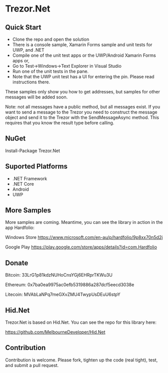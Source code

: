 # Trezor.Net

## Quick Start

- Clone the repo and open the solution
- There is a console sample, Xamarin Forms sample and unit tests for UWP, and .NET
- Compile one of the unit test apps or the UWP/Android Xamarin Forms apps or,
- Go to Test->Windows->Text Explorer in Visual Studio
- Run one of the unit tests in the pane.
- Note that the UWP unit test has a UI for entering the pin. Please read instructions there. 

These samples only show you how to get addresses, but samples for other messages will be added soon.

Note: not all messages have a public method, but all messages exist. If you want to send a message to the Trezor you need to construct the message object and send it to the Trezor with the SendMessageAsync method. This requires that you know the result type before calling.

## NuGet

Install-Package Trezor.Net

## Suported Platforms

- .NET Framework
- .NET Core
- Android
- UWP 

## More Samples

More samples are coming. Meantime, you can see the library in action in the app Hardfolio:

Windows Store
https://www.microsoft.com/en-au/p/hardfolio/9p8xx70n5d2j

Google Play
https://play.google.com/store/apps/details?id=com.Hardfolio

## Donate

Bitcoin: 33LrG1p81kdzNUHoCnsYGj6EHRprTKWu3U

Ethereum: 0x7ba0ea9975ac0efb5319886a287dcf5eecd3038e

Litecoin: MVAbLaNPq7meGXvZMU4TwypUsDEuU6stpY

## Hid.Net

Trezor.Net is based on Hid.Net. You can see the repo for this library here:

https://github.com/MelbourneDeveloper/Hid.Net

## Contribution

Contribution is welcome. Please fork, tighten up the code (real tight), test, and submit a pull request.


